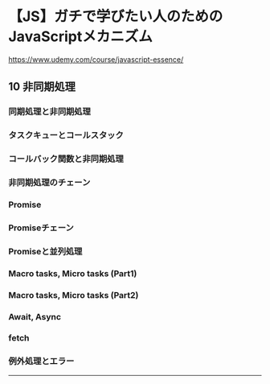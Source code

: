 # 【JS】ガチで学びたい人のためのJavaScriptメカニズム

<https://www.udemy.com/course/javascript-essence/>

## 10  非同期処理

### 同期処理と非同期処理

### タスクキューとコールスタック

### コールバック関数と非同期処理

### 非同期処理のチェーン

### Promise

### Promiseチェーン

### Promiseと並列処理

### Macro tasks, Micro tasks (Part1)

### Macro tasks, Micro tasks (Part2)

### Await, Async

### fetch

### 例外処理とエラー

---
